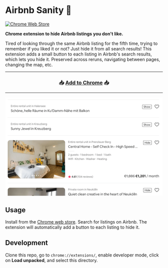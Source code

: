# Airbnb Sanity 🧳

[![Chrome Web Store](https://img.shields.io/chrome-web-store/v/llhacdfeohoajoacfiiolfhopfbnmhgc)](https://chrome.google.com/webstore/detail/airbnb-sanity/llhacdfeohoajoacfiiolfhopfbnmhgc)

**Chrome extension to hide Airbnb listings you don't like.**

Tired of looking through the same Airbnb listing for the fifth time, trying to remember if you liked it or not? Just hide it from all search results! This extension adds a small button to each listing in Airbnb's search results, which lets you hide it. Preserved across reruns, navigating between pages, changing the map, etc.

---

<h3 align="center">
  📥 <a href="https://chrome.google.com/webstore/detail/airbnb-sanity/llhacdfeohoajoacfiiolfhopfbnmhgc">Add to Chrome</a> 📥
</h3>

---

<p align="center">
    <a href="https://chrome.google.com/webstore/detail/airbnb-sanity/llhacdfeohoajoacfiiolfhopfbnmhgc"><img src="images/screenshot.png" width=600></a>
</p>

## Usage

Install from the [Chrome web store](https://chrome.google.com/webstore/detail/airbnb-sanity/llhacdfeohoajoacfiiolfhopfbnmhgc). Search for listings on Airbnb. The extension will automatically add a button to each listing to hide it.

## Development

Clone this repo, go to `chrome://extensions/`, enable developer mode, click on **Load unpacked**, and select this directory.
